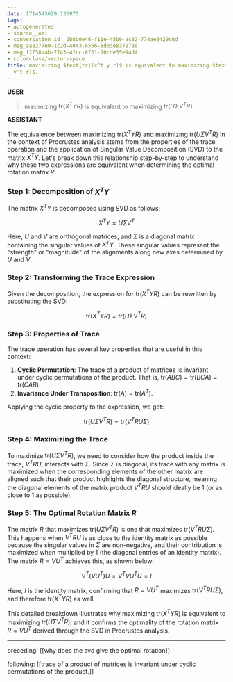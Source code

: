 ```yaml
---
date: 1714543629.136975
tags:
- autogenerated
- source__oai
- conversation_id__2b8b0e46-f11e-45b9-ac82-774ae6429c6d
- msg_aaa277e0-1c2d-4043-8556-8d03e83797a6
- msg_f2f58aab-7743-42cc-8f31-20cde35e94d4
- colorclass/vector-space
title: maximizing $text{tr}(x^t y r)$ is equivalent to maximizing $text{tr}(u sigma
  v^t r)$.
---
```


**USER**

>maximizing $\text{tr}(X^T Y R)$ is equivalent to maximizing $\text{tr}(U \Sigma V^T R)$.


**ASSISTANT**

The equivalence between maximizing $\text{tr}(X^T Y R)$ and maximizing $\text{tr}(U \Sigma V^T R)$ in the context of Procrustes analysis stems from the properties of the trace operation and the application of Singular Value Decomposition (SVD) to the matrix $X^T Y$. Let's break down this relationship step-by-step to understand why these two expressions are equivalent when determining the optimal rotation matrix $R$.

### Step 1: Decomposition of $X^T Y$

The matrix $X^T Y$ is decomposed using SVD as follows:

$$ X^T Y = U \Sigma V^T $$

Here, $U$ and $V$ are orthogonal matrices, and $\Sigma$ is a diagonal matrix containing the singular values of $X^T Y$. These singular values represent the "strength" or "magnitude" of the alignments along new axes determined by $U$ and $V$.

### Step 2: Transforming the Trace Expression

Given the decomposition, the expression for $\text{tr}(X^T Y R)$ can be rewritten by substituting the SVD:

$$ \text{tr}(X^T Y R) = \text{tr}(U \Sigma V^T R) $$

### Step 3: Properties of Trace

The trace operation has several key properties that are useful in this context:
1. **Cyclic Permutation**: The trace of a product of matrices is invariant under cyclic permutations of the product. That is, $\text{tr}(ABC) = \text{tr}(BCA) = \text{tr}(CAB)$.
2. **Invariance Under Transposition**: $\text{tr}(A) = \text{tr}(A^T)$.

Applying the cyclic property to the expression, we get:

$$ \text{tr}(U \Sigma V^T R) = \text{tr}(V^T R U \Sigma) $$

### Step 4: Maximizing the Trace

To maximize $\text{tr}(U \Sigma V^T R)$, we need to consider how the product inside the trace, $V^T R U$, interacts with $\Sigma$. Since $\Sigma$ is diagonal, its trace with any matrix is maximized when the corresponding elements of the other matrix are aligned such that their product highlights the diagonal structure, meaning the diagonal elements of the matrix product $V^T R U$ should ideally be 1 (or as close to 1 as possible).

### Step 5: The Optimal Rotation Matrix $R$

The matrix $R$ that maximizes $\text{tr}(U \Sigma V^T R)$ is one that maximizes $\text{tr}(V^T R U \Sigma)$. This happens when $V^T R U$ is as close to the identity matrix as possible because the singular values in $\Sigma$ are non-negative, and their contribution is maximized when multiplied by 1 (the diagonal entries of an identity matrix). The matrix $R = V U^T$ achieves this, as shown below:

$$ V^T (V U^T) U = V^T V U^T U = I $$

Here, $I$ is the identity matrix, confirming that $R = V U^T$ maximizes $\text{tr}(V^T R U \Sigma)$, and therefore $\text{tr}(X^T Y R)$ as well.

This detailed breakdown illustrates why maximizing $\text{tr}(X^T Y R)$ is equivalent to maximizing $\text{tr}(U \Sigma V^T R)$, and it confirms the optimality of the rotation matrix $R = V U^T$ derived through the SVD in Procrustes analysis.


---

preceding: [[why does the svd give the optimal rotation]]  


following: [[trace of a product of matrices is invariant under cyclic permutations of the product.]]